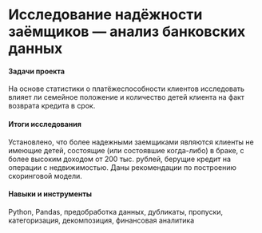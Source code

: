 # Исследование надёжности заёмщиков — анализ банковских данных
#### Задачи проекта
На основе статистики о платёжеспособности клиентов исследовать влияет ли семейное положение и количество детей клиента на факт возврата кредита в срок.
#### Итоги исследования 
Установлено, что более надежными заемщиками являются клиенты не имеющие детей, состоящие (или состоявшие когда-либо) в браке, с более высоким доходом от 200 тыс. рублей, берущие кредит на операции с недвижимостью. Даны рекомендации по построению скоринговой модели. 
#### Навыки и инструменты
Python, Pandas, предобработка данных, дубликаты, пропуски, категоризация, декомпозиция, финансовая аналитика
